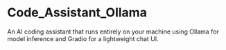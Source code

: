 # Code_Assistant_Ollama
An AI coding assistant that runs entirely on your machine using Ollama for model inference and Gradio for a lightweight chat UI.
